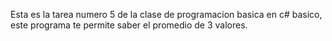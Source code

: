 Esta es la tarea numero 5 de la clase de programacion basica en c# basico, este programa te permite saber el promedio de 3 valores.
